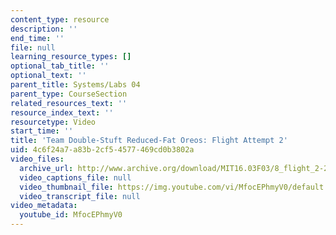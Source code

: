 ```yaml
---
content_type: resource
description: ''
end_time: ''
file: null
learning_resource_types: []
optional_tab_title: ''
optional_text: ''
parent_title: Systems/Labs 04
parent_type: CourseSection
related_resources_text: ''
resource_index_text: ''
resourcetype: Video
start_time: ''
title: 'Team Double-Stuft Reduced-Fat Oreos: Flight Attempt 2'
uid: 4c6f24a7-a83b-2cf5-4577-469cd0b3802a
video_files:
  archive_url: http://www.archive.org/download/MIT16.03F03/8_flight_2-220k.mp4
  video_captions_file: null
  video_thumbnail_file: https://img.youtube.com/vi/MfocEPhmyV0/default.jpg
  video_transcript_file: null
video_metadata:
  youtube_id: MfocEPhmyV0
---
```

